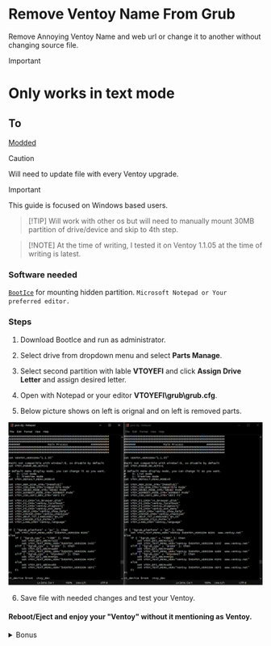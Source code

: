 # Remove Ventoy Name From Grub

Remove Annoying Ventoy Name and web url or change it to another without changing source file.

> [!IMPORTANT]
># Only works in text mode

## To
[Modded](https://raw.githubusercontent.com/hafizfurqan/VentoyNameRemoveFromGrub/refs/heads/main/img/Modded.png)

> [!CAUTION]
> Will need to update file with every Ventoy upgrade.

> [!IMPORTANT]
> This guide is focused on Windows based users.

>  [!TIP]
> Will work with other os but will need to manually mount 30MB partition of drive/device and skip to 4th step.

>  [!NOTE]
> At the time of writing, I tested it on Ventoy 1.1.05 at the time of writing is latest.

  

### Software needed

[`BootIce`](https://www.softpedia.com/get/System/Boot-Manager-Disk/Bootice.shtml) for mounting hidden partition.
`Microsoft Notepad or Your preferred editor.`

  

### Steps

1. Download BootIce and run as administrator.

2. Select drive from dropdown menu and select **Parts Manage**.

3. Select second partition with lable **VTOYEFI** and click **Assign Drive Letter** and assign desired letter.

4. Open with Notepad or your editor **VTOYEFI\grub\grub.cfg**.

5. Below picture shows on left is orignal and on left is removed parts.

![Difference of Ventoy config file](https://raw.githubusercontent.com/hafizfurqan/VentoyNameRemoveFromGrub/55af7c03f0269af620df76d5d7bd4778e5d8ed43/img/Vtoy.PNG)

6. Save file with needed changes and test your Ventoy.

#### Reboot/Eject and enjoy your "Ventoy" without it mentioning as Ventoy.


<details>

<summary>Bonus</summary>

#### To remove even the version and only show boot mode, simply remove **$VENTOY_VERSION**

</details>
